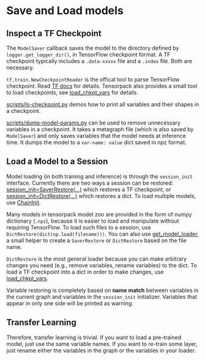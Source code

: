 
# Save and Load models

## Inspect a TF Checkpoint

The `ModelSaver` callback saves the model to the directory defined by `logger.get_logger_dir()`,
in TensorFlow checkpoint format.
A TF checkpoint typically includes a `.data-xxxxx` file and a `.index` file.
Both are necessary.

`tf.train.NewCheckpointReader` is the offical tool to parse TensorFlow checkpoint.
Read [TF docs](https://www.tensorflow.org/api_docs/python/tf/train/NewCheckpointReader) for details.
Tensorpack also provides a small tool to load checkpoints, see 
[load_chkpt_vars](../modules/tfutils.html#tensorpack.tfutils.varmanip.load_chkpt_vars)
for details.

[scripts/ls-checkpoint.py](../scripts/ls-checkpoint.py)
demos how to print all variables and their shapes in a checkpoint.

[scripts/dump-model-params.py](../scripts/dump-model-params.py) can be used to remove unnecessary variables in a checkpoint.
It takes a metagraph file (which is also saved by `ModelSaver`) and only saves variables that the model needs at inference time.
It dumps the model to a `var-name: value` dict saved in npz format.

## Load a Model to a Session

Model loading (in both training and inference) is through the `session_init` interface.
Currently there are two ways a session can be restored:
[session_init=SaverRestore(...)](../modules/tfutils.html#tensorpack.tfutils.sessinit.SaverRestore)
which restores a TF checkpoint,
or [session_init=DictRestore(...)](../modules/tfutils.html#tensorpack.tfutils.sessinit.DictRestore) which restores a dict.
To load multiple models, use [ChainInit](../modules/tfutils.html#tensorpack.tfutils.sessinit.ChainInit).

Many models in tensorpack model zoo are provided in the form of numpy dictionary (`.npz`),
because it is easier to load and manipulate without requiring TensorFlow.
To load such files to a session, use `DictRestore(dict(np.load(filename)))`.
You can also use
[get_model_loader](../modules/tfutils.html#tensorpack.tfutils.sessinit.get_model_loader),
a small helper to create a `SaverRestore` or `DictRestore` based on the file name.

`DictRestore` is the most general loader because you can make arbitrary changes
you need (e.g., remove variables, rename variables) to the dict.
To load a TF checkpoint into a dict in order to make changes, use
[load_chkpt_vars](../modules/tfutils.html#tensorpack.tfutils.varmanip.load_chkpt_vars).

Variable restoring is completely based on __name match__ between
variables in the current graph and variables in the `session_init` initializer.
Variables that appear in only one side will be printed as warning.

## Transfer Learning
Therefore, transfer learning is trivial.
If you want to load a pre-trained model, just use the same variable names.
If you want to re-train some layer, just rename either the variables in the
graph or the variables in your loader.
